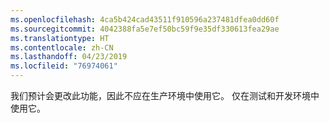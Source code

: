 ```yaml
---
ms.openlocfilehash: 4ca5b424cad43511f910596a237481dfea0dd60f
ms.sourcegitcommit: 4042388fa5e7ef50bc59f9e35df330613fea29ae
ms.translationtype: HT
ms.contentlocale: zh-CN
ms.lasthandoff: 04/23/2019
ms.locfileid: "76974061"
---
```

我们预计会更改此功能，因此不应在生产环境中使用它。 仅在测试和开发环境中使用它。